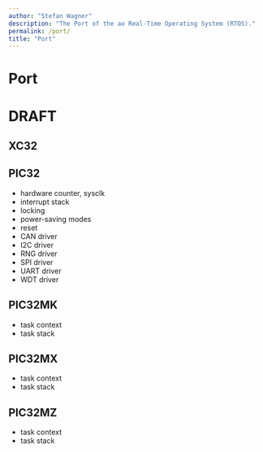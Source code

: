 ```yaml
---
author: "Stefan Wagner"
description: "The Port of the ao Real-Time Operating System (RTOS)."
permalink: /port/
title: "Port"
---
```


# Port

# DRAFT

## XC32

## PIC32

- hardware counter, sysclk
- interrupt stack
- locking
- power-saving modes
- reset
- CAN driver
- I2C driver
- RNG driver
- SPI driver
- UART driver
- WDT driver

## PIC32MK

- task context
- task stack

## PIC32MX

- task context
- task stack

## PIC32MZ

- task context
- task stack
